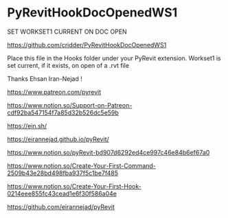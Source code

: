 # PyRevitHookDocOpenedWS1

SET WORKSET1 CURRENT ON DOC OPEN

https://github.com/cridder/PyRevitHookDocOpenedWS1

Place this file in the Hooks folder under your PyRevit extension.
Workset1 is set current, if it exists, on open of a .rvt file

Thanks Ehsan Iran-Nejad !

https://www.patreon.com/pyrevit

https://www.notion.so/Support-on-Patreon-cdf92ba547154f7a85d32b526dc5e59b

https://ein.sh/

https://eirannejad.github.io/pyRevit/

https://www.notion.so/pyRevit-bd907d6292ed4ce997c46e84b6ef67a0

https://www.notion.so/Create-Your-First-Command-2509b43e28bd498fba937f5c1be7f485

https://www.notion.so/Create-Your-First-Hook-0214eee855fc43cead1e6f30f586a04e

https://github.com/eirannejad/pyRevit

